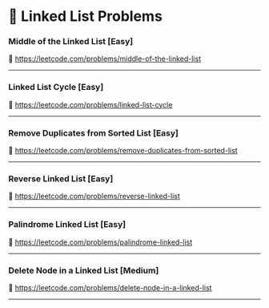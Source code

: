 # 🔗 Linked List Problems

### Middle of the Linked List [Easy]

🔗 https://leetcode.com/problems/middle-of-the-linked-list

---

### Linked List Cycle [Easy]

🔗 https://leetcode.com/problems/linked-list-cycle

---

### Remove Duplicates from Sorted List [Easy]

🔗 https://leetcode.com/problems/remove-duplicates-from-sorted-list

---

### Reverse Linked List [Easy]

🔗 https://leetcode.com/problems/reverse-linked-list

---

### Palindrome Linked List [Easy]

🔗 https://leetcode.com/problems/palindrome-linked-list

---

### Delete Node in a Linked List [Medium]

🔗 https://leetcode.com/problems/delete-node-in-a-linked-list

---
